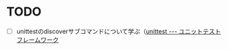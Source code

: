 # TODO

- [ ] unittestのdiscoverサブコマンドについて学ぶ（[unittest --- ユニットテストフレームワーク](https://docs.python.org/ja/3/library/unittest.html#test-discovery)
